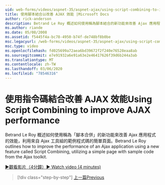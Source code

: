 ```yaml
---
uid: web-forms/videos/aspnet-35/aspnet-ajax/using-script-combining-to-improve-ajax-performance
title: 使用腳本結合以改善 AJAX 效能 |Microsoft Docs
author: rick-anderson
description: Betrand Le Roy 概述如何使用稱為腳本結合的新功能來改善 Ajax 應用程式的效能，並利用具有 samp 的簡單頁面 。
ms.author: riande
ms.date: 05/08/2008
ms.assetid: f5445f4a-bc78-4950-b74f-de748bf8b0be
msc.legacyurl: /web-forms/videos/aspnet-35/aspnet-ajax/using-script-combining-to-improve-ajax-performance
msc.type: video
ms.openlocfilehash: fd025699a72aea6bd39672f2f240e76528eaa8ab
ms.sourcegitcommit: e7e91932a6e91a63e2e46417626f39d6b244a3ab
ms.translationtype: MT
ms.contentlocale: zh-TW
ms.lasthandoff: 03/06/2020
ms.locfileid: "78546316"
---
```

# <a name="using-script-combining-to-improve-ajax-performance"></a><span data-ttu-id="e20d0-103">使用指令碼結合改善 AJAX 效能</span><span class="sxs-lookup"><span data-stu-id="e20d0-103">Using Script Combining to improve AJAX performance</span></span>

<span data-ttu-id="e20d0-104">Betrand Le Roy 概述如何使用稱為「腳本合併」的新功能來改善 Ajax 應用程式的效能，利用來自 Ajax 工具組的範例程式碼的簡單頁面。</span><span class="sxs-lookup"><span data-stu-id="e20d0-104">Betrand Le Roy outlines how to improve the performance of an Ajax application using a new feature called Script Combining, utilizing a simple page with sample code from the Ajax toolkit.</span></span>

[<span data-ttu-id="e20d0-105">&#9654;觀看影片（4分鐘）</span><span class="sxs-lookup"><span data-stu-id="e20d0-105">&#9654; Watch video (4 minutes)</span></span>](https://channel9.msdn.com/Blogs/ASP-NET-Site-Videos/using-script-combining-to-improve-ajax-performance)

> [!div class="step-by-step"]
> [<span data-ttu-id="e20d0-106">上一篇</span><span class="sxs-lookup"><span data-stu-id="e20d0-106">Previous</span></span>](introduction-to-aspnet-ajax-history.md)
